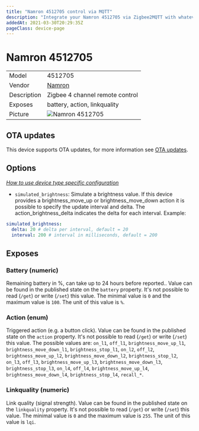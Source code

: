 ```yaml
---
title: "Namron 4512705 control via MQTT"
description: "Integrate your Namron 4512705 via Zigbee2MQTT with whatever smart home infrastructure you are using without the vendor's bridge or gateway."
addedAt: 2021-03-30T20:29:35Z
pageClass: device-page
---
```


<!-- !!!! -->
<!-- ATTENTION: This file is auto-generated through docgen! -->
<!-- You can only edit the "Notes"-Section between the two comment lines "Notes BEGIN" and "Notes END". -->
<!-- Do not use h1 or h2 heading within "## Notes"-Section. -->
<!-- !!!! -->

# Namron 4512705

|     |     |
|-----|-----|
| Model | 4512705  |
| Vendor  | [Namron](/supported-devices/#v=Namron)  |
| Description | Zigbee 4 channel remote control |
| Exposes | battery, action, linkquality |
| Picture | ![Namron 4512705](https://www.zigbee2mqtt.io/images/devices/4512705.jpg) |


<!-- Notes BEGIN: You can edit here. Add "## Notes" headline if not already present. -->


<!-- Notes END: Do not edit below this line -->

## OTA updates
This device supports OTA updates, for more information see [OTA updates](../guide/usage/ota_updates.md).


## Options
*[How to use device type specific configuration](../guide/configuration/devices-groups.md#specific-device-options)*

* `simulated_brightness`: Simulate a brightness value. If this device provides a brightness_move_up or brightness_move_down action it is possible to specify the update interval and delta. The action_brightness_delta indicates the delta for each interval. Example:
```yaml
simulated_brightness:
  delta: 20 # delta per interval, default = 20
  interval: 200 # interval in milliseconds, default = 200
```


## Exposes

### Battery (numeric)
Remaining battery in %, can take up to 24 hours before reported..
Value can be found in the published state on the `battery` property.
It's not possible to read (`/get`) or write (`/set`) this value.
The minimal value is `0` and the maximum value is `100`.
The unit of this value is `%`.

### Action (enum)
Triggered action (e.g. a button click).
Value can be found in the published state on the `action` property.
It's not possible to read (`/get`) or write (`/set`) this value.
The possible values are: `on_l1`, `off_l1`, `brightness_move_up_l1`, `brightness_move_down_l1`, `brightness_stop_l1`, `on_l2`, `off_l2`, `brightness_move_up_l2`, `brightness_move_down_l2`, `brightness_stop_l2`, `on_l3`, `off_l3`, `brightness_move_up_l3`, `brightness_move_down_l3`, `brightness_stop_l3`, `on_l4`, `off_l4`, `brightness_move_up_l4`, `brightness_move_down_l4`, `brightness_stop_l4`, `recall_*`.

### Linkquality (numeric)
Link quality (signal strength).
Value can be found in the published state on the `linkquality` property.
It's not possible to read (`/get`) or write (`/set`) this value.
The minimal value is `0` and the maximum value is `255`.
The unit of this value is `lqi`.

